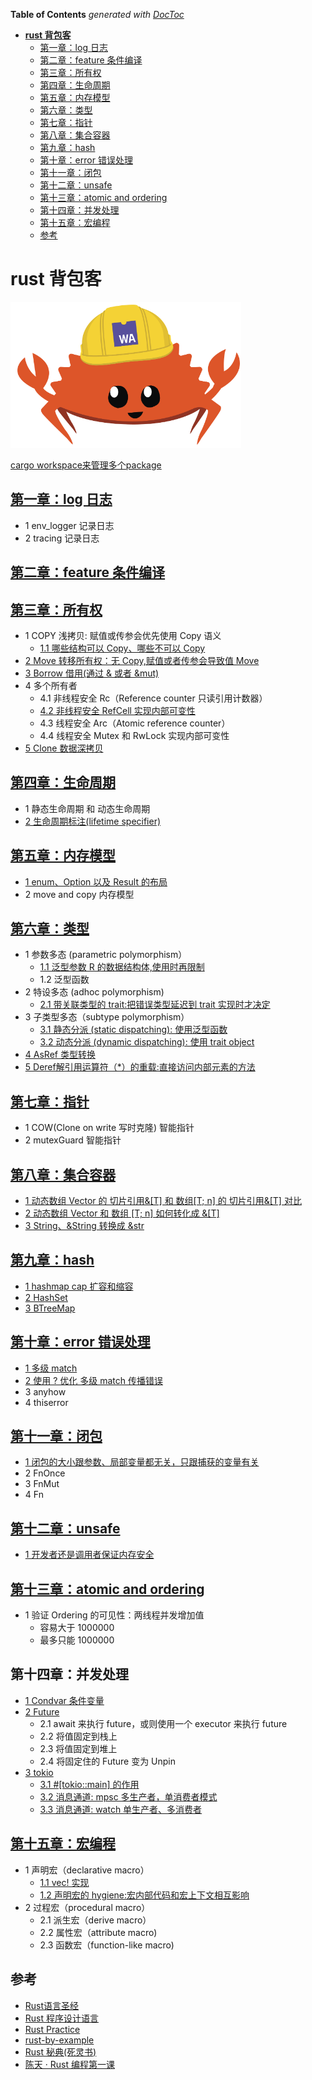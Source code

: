 <!-- START doctoc generated TOC please keep comment here to allow auto update -->
<!-- DON'T EDIT THIS SECTION, INSTEAD RE-RUN doctoc TO UPDATE -->
**Table of Contents**  *generated with [DocToc](https://github.com/thlorenz/doctoc)*

- [**rust 背包客**](#rust-%E8%83%8C%E5%8C%85%E5%AE%A2)
  - [第一章：log 日志](#%E7%AC%AC%E4%B8%80%E7%AB%A0log-%E6%97%A5%E5%BF%97)
  - [第二章：feature 条件编译](#%E7%AC%AC%E4%BA%8C%E7%AB%A0feature-%E6%9D%A1%E4%BB%B6%E7%BC%96%E8%AF%91)
  - [第三章：所有权](#%E7%AC%AC%E4%B8%89%E7%AB%A0%E6%89%80%E6%9C%89%E6%9D%83)
  - [第四章：生命周期](#%E7%AC%AC%E5%9B%9B%E7%AB%A0%E7%94%9F%E5%91%BD%E5%91%A8%E6%9C%9F)
  - [第五章：内存模型](#%E7%AC%AC%E4%BA%94%E7%AB%A0%E5%86%85%E5%AD%98%E6%A8%A1%E5%9E%8B)
  - [第六章：类型](#%E7%AC%AC%E5%85%AD%E7%AB%A0%E7%B1%BB%E5%9E%8B)
  - [第七章：指针](#%E7%AC%AC%E4%B8%83%E7%AB%A0%E6%8C%87%E9%92%88)
  - [第八章：集合容器](#%E7%AC%AC%E5%85%AB%E7%AB%A0%E9%9B%86%E5%90%88%E5%AE%B9%E5%99%A8)
  - [第九章：hash](#%E7%AC%AC%E4%B9%9D%E7%AB%A0hash)
  - [第十章：error 错误处理](#%E7%AC%AC%E5%8D%81%E7%AB%A0error-%E9%94%99%E8%AF%AF%E5%A4%84%E7%90%86)
  - [第十一章：闭包](#%E7%AC%AC%E5%8D%81%E4%B8%80%E7%AB%A0%E9%97%AD%E5%8C%85)
  - [第十二章：unsafe](#%E7%AC%AC%E5%8D%81%E4%BA%8C%E7%AB%A0unsafe)
  - [第十三章：atomic and ordering](#%E7%AC%AC%E5%8D%81%E4%B8%89%E7%AB%A0atomic-and-ordering)
  - [第十四章：并发处理](#%E7%AC%AC%E5%8D%81%E5%9B%9B%E7%AB%A0%E5%B9%B6%E5%8F%91%E5%A4%84%E7%90%86)
  - [第十五章：宏编程](#%E7%AC%AC%E5%8D%81%E4%BA%94%E7%AB%A0%E5%AE%8F%E7%BC%96%E7%A8%8B)
  - [参考](#%E5%8F%82%E8%80%83)

<!-- END doctoc generated TOC please keep comment here to allow auto update -->

# **rust 背包客**

![rust logo](rust-logo.png)

[cargo workspace来管理多个package](workspace.md)

## [第一章：log 日志](chapter01-log/log.md)

- 1 env_logger 记录日志
- 2 tracing 记录日志

## [第二章：feature 条件编译](chapter02-feature/feature.md)

## [第三章：所有权](chapter03-ownership/ownership.md)

- 1 COPY 浅拷贝: 赋值或传参会优先使用 Copy 语义
    - [1.1 哪些结构可以 Copy、哪些不可以 Copy](chapter03-ownership/src/ownership2-copy.rs)
- [2 Move 转移所有权：无 Copy,赋值或者传参会导致值 Move](chapter03-ownership/src/ownership5-move-sum.rs)
- [3 Borrow 借用(通过 & 或者 &mut)](chapter03-ownership/src/ownership4-borrow-sum.rs)
- 4 多个所有者
    - 4.1 非线程安全 Rc（Reference counter 只读引用计数器）
    - [4.2 非线程安全 RefCell 实现内部可变性](chapter03-ownership/src/ownership1-borrow-mut.rs)
    - 4.3 线程安全 Arc（Atomic reference counter）
    - 4.4 线程安全 Mutex 和 RwLock 实现内部可变性
- [5 Clone 数据深拷贝](chapter03-ownership/src/ownership3-clone.rs)

## [第四章：生命周期](chapter04-lifecycle/lifecycle.md)

- 1 静态生命周期 和 动态生命周期
- [2 生命周期标注(lifetime specifier)](chapter04-lifecycle/src/lifecycle1.rs)

## [第五章：内存模型](chapter05-memory/memory.md)

- [1 enum、Option 以及 Result 的布局](chapter05-memory/src/memory1-enum.rs)
- 2 move and copy 内存模型

## [第六章：类型](chapter06-type/type.md)

- 1 参数多态 (parametric polymorphism）
    - [1.1 泛型参数 R 的数据结构体,使用时再限制](chapter06-type/src/type1-paramiter.rs)
    - 1.2 泛型函数
- 2 特设多态 (adhoc polymorphism)
    - [2.1 带关联类型的 trait:把错误类型延迟到 trait 实现时才决定](chapter06-type/src/type3-related-trait.rs)
- 3 子类型多态（subtype polymorphism）
    - [3.1 静态分派 (static dispatching): 使用泛型函数](chapter06-type/src/type4-child.rs)
    - [3.2 动态分派 (dynamic dispatching): 使用 trait object](chapter06-type/src/type5-dynamic-dispatch.rs)
- [4 AsRef 类型转换](chapter06-type/src/type6-asref.rs)
- [5 Deref解引用运算符（*）的重载:直接访问内部元素的方法](chapter06-type/src/type7-deref.rs)

## [第七章：指针](chapter07-pointer/pointer.md)

- 1 COW(Clone on write 写时克隆) 智能指针
- 2 mutexGuard 智能指针

## [第八章：集合容器](chapter08-vec/vec.md)

- [1 动态数组 Vector 的 切片引用&[T] 和 数组[T; n] 的 切片引用&[T] 对比](chapter08-vec/src/vec1-slice.rs)
- [2 动态数组 Vector 和 数组 [T; n] 如何转化成 &[T]](chapter08-vec/src/vec2-slice.rs)
- [3 String、&String 转换成 &str](chapter08-vec/src/vec3-string-slice.rs)

## [第九章：hash](chapter09-hash/hash.md)

- [1 hashmap cap 扩容和缩容](chapter09-hash/src/hash1-hashmap.rs)
- [2 HashSet](chapter09-hash/src/hash2-hashset.rs)
- [3 BTreeMap](chapter09-hash/src/hash3-btreemap.rs)

## [第十章：error 错误处理](chapter10-error/error.md)

- [1 多级 match](chapter10-error/src/error1-match.rs)
- [2 使用 ? 优化 多级 match 传播错误](chapter10-error/src/error2-customerror.rs)
- 3 anyhow
- 4 thiserror

## [第十一章：闭包](chapter11-closure/closure.md)

- [1 闭包的大小跟参数、局部变量都无关，只跟捕获的变量有关](chapter11-closure/src/closure1-size.rs)
- 2 FnOnce
- 3 FnMut
- 4 Fn

## [第十二章：unsafe](chapter12-unsafe/unsafe.md)

- [1 开发者还是调用者保证内存安全](chapter12-unsafe/src/unsafe1-caller.rs)

## [第十三章：atomic and ordering](chapter13-atomic_n_ordering/ordering.md)

- 1 验证 Ordering 的可见性：两线程并发增加值
    - 容易大于 1000000
    - 最多只能 1000000

## 第十四章：并发处理

- [1 Condvar 条件变量](chapter14-concurrecy/src/01_convar.md)
- [2 Future](chapter14-concurrecy/src/02_future.md)
    - 2.1 await 来执行 future，或则使用一个 executor 来执行 future
    - 2.2 将值固定到栈上
    - 2.3 将值固定到堆上
    - 2.4 将固定住的 Future 变为 Unpin
- [3 tokio](chapter14-concurrecy/src/03_tokio.md)
    - [3.1 #[tokio::main] 的作用](chapter14-concurrecy/src/concurrency6_tokio_main.rs)
    - [3.2 消息通道: mpsc 多生产者，单消费者模式](chapter14-concurrecy/src/concurrency7_tokio_mpsc.rs)
    - [3.3 消息通道: watch 单生产者、多消费者](chapter14-concurrecy/src/concurrency8_tokio_watch.rs)

## [第十五章：宏编程](chapter15-macro/macro.md)

- 1 声明宏（declarative macro）
    - [1.1 vec! 实现](chapter15-macro/examples/macro1-declarativemacro.rs)
    - [1.2 声明宏的 hygiene:宏内部代码和宏上下文相互影响](chapter15-macro/examples/macro2-declarativemacro-hygiene.rs)
- 2 过程宏（procedural macro）
    - 2.1 派生宏（derive macro）
    - 2.2 属性宏（attribute macro)
    - 2.3 函数宏（function-like macro)

## 参考

- [Rust语言圣经](https://github.com/sunface/rust-course)
- [Rust 程序设计语言](https://rustwiki.org/zh-CN/book/title-page.html)
- [Rust Practice](https://github.com/sunface/rust-by-practice)
- [rust-by-example](https://github.com/rust-lang/rust-by-example)
- [Rust 秘典(死灵书)](https://github.com/rust-lang-cn/nomicon-zh-Hans)
- [陈天 · Rust 编程第一课](https://time.geekbang.org/column/intro/100085301?tab=catalog)